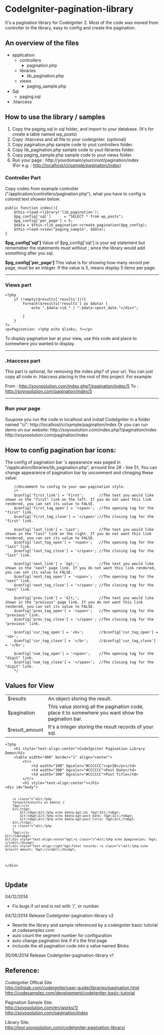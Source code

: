 CodeIgniter-pagination-library
==============================

It's a pagination library for CodeIgniter 2. Most of the code was moved from controller to the library, easy to config and create the pagination.


An overview of the files
------------------------
- application
  - controllers
    - pagination.php
  - libraries
    - lib_pagination.php
  - views
    - paging_sample.php
- Sql
  - paging.sql
- .htaccess

How to use the library / samples
--------------------------------
<ol>
<li>Copy the paging.sql in sql folder, and import to your database. (It's for create a table named wp_posts)</li>
<li>Copy .htaccess and all file to your codeigniter. (optional)</li>
<li>Copy pagination.php sample code to yout controllers folder.</li>
<li>Copy lib_pagination.php sample code to yout libraries folder.</li>
<li>Copy paging_sample.php sample code to yout views folder.</li>
<li>Run your page : http://yourdomain/yourciroot/pagination/index<br />(For e.g. : <a href="#">http://localhost/ci/sample/pagination/index</a>)</li>
</ol>

<h3>Controller Part</h3>
Copy codes from example controller ("/application/controllers/pagination.php"), what you have to config is colored text showen below.
    
    public function index(){
        $this->load->library('lib_pagination');                         
        $pg_config['sql']      = "SELECT * from wp_posts";              
        $pg_config['per_page'] = 5;                                     
        $data = $this->lib_pagination->create_pagination($pg_config);   
        $this->load->view("paging_sample", $data);                      
    }

<b>$pg_config['sql']</b>
Value of $pg_config['sql'] is your sql statement but rememeber the statements must without ; since the library would add something after you sql.

<b>$pg_config['per_page']</b>
This value is for showing how many record per page, must be an integer. If the value is 5, means display 5 items per page.

------------------    
<h3>Views part</h3>

    <?php
        if (!empty($results['results'])){
            foreach($results['results'] as $data) { 
                echo ".$data->id." ) ".$data->post_date."</div>";
        
            }
        }
    ?>
    <p>Pagination: <?php echo $links; ?></p>

    
To display pagination bar at your view, use this code <?php echo $links; ?> and place to somewhere you wanted to display.</p>


-----------------------    
<h3>.htaccess part</h3>
This part is optional, for removing the index.php? of your url. You can just copy all code in .htaccess placing in the root of this project. For example:

From : http://soyosolution.com/index.php?/pagination/index/5
To   : http://soyosolution.com/pagination/index/5

----------------------    
<h3>Run your page</h3>  
Suupose you run the code in localhost and install CodeIgniter in a folder named "ci":
http://localhost/ci/sample/pagination/index
Or you can run demo on our website:
http://soyosolution.com/index.php?/pagination/index<br />
http://soyosolution.com/pagination/index

    
How to config pagination bar icons:
----------------------------------
The config of pagination bar 's appearance was paged in "/application/libraries/lib_pagination.php", arround line 28 - line 51, 
You can change appearance of pagination bar by uncomment and chnaging these value:
        
        //Uncomment to config to your own pagination style.
        /*
        $config['first_link'] = 'First';       //The text you would like shown in the "first" link on the left. If you do not want this link rendered, you can set its value to FALSE.
        $config['first_tag_open'] = '<span>';  //The opening tag for the "first" link.
        $config['first_tag_close'] = '</span>';//The closing tag for the "first" link.

        $config['last_link'] = 'Last';         //The text you would like shown in the "last" link on the right. If you do not want this link rendered, you can set its value to FALSE.
        $config['last_tag_open'] = '<span>';   //The opening tag for the "last" link.
        $config['last_tag_close'] = '</span>'; //The closing tag for the "last" link.
        
        $config['next_link'] = '&gt;';         //The text you would like shown in the "next" page link. If you do not want this link rendered, you can set its value to FALSE.
        $config['next_tag_open'] = '<span>';   //The opening tag for the "next" link.
        $config['next_tag_close'] = '</span>'; //The closing tag for the "next" link.
        
        $config['prev_link'] = '&lt;';         //The text you would like shown in the "previous" page link. If you do not want this link rendered, you can set its value to FALSE.
        $config['prev_tag_open'] = '<span>';   //The opening tag for the "previous" link.
        $config['prev_tag_close'] = '</span>'; //The closing tag for the "previous" link.
        
        $config['cur_tag_open'] = '<b>';       //$config['cur_tag_open'] = '<b>';
        $config['cur_tag_close'] = '</b>';     //$config['cur_tag_close'] = '</b>';
        
        $config['num_tag_open'] = '<span>';    //The opening tag for the "digit" link.
        $config['num_tag_close'] = '</span>';  //The closing tag for the "digit" link.
        */       
        
Values for View
--------------
<table>
    <tr>
        <td>$results</td>
        <td>An object storing the result.</td>
    </tr>
    <tr>
        <td>$pagination</td>
        <td>This value storing all the pagination code, place it to somewhere you want show the pagination bar.</td>
    </tr>
    <tr>
        <td>$result_amount</td>
        <td>It's a integer storing the result records of your sql.</td>
    </tr>
</table>
<pre><code>&lt;?php
	&lt;h1 style="text-align:center"&gt;CodeIgniter Pagination Library Demo&lt;/h1&gt;
	&lt;table width="400" border="1" align="center"&gt;
		&lt;tr&gt;
			&lt;td width="100" bgcolor="#CCCCCC"&gt;&lt;p&gt;ID&lt;/p&gt;&lt;/td&gt;
			&lt;td width="300" bgcolor="#CCCCCC"&gt;Post Date&lt;/td&gt;
            &lt;td width="300" bgcolor="#CCCCCC"&gt;Post Title&lt;/td&gt;
		&lt;/tr&gt;
		&lt;h1 style="text-align:center"&gt;&lt;/h1&gt;
&lt;div id="body"&gt;
 
		<i class="s">&lt;?php
		foreach($results as $data) {
		?&gt;</i>
		&lt;tr&gt;
            &lt;td&gt;&lt;?php echo $data-&gt;id; ?&gt;&lt;/td&gt;
			&lt;td&gt;&lt;?php echo $data-&gt;post_date; ?&gt;&lt;/td&gt;
			&lt;td&gt;&lt;?php echo $data-&gt;post_title; ?&gt;&lt;/td&gt;
		&lt;/tr&gt;
		<i class="s">&lt;?php
		}
		?&gt;</i>
	&lt;/table&gt;
	&lt;div style="text-align:center"&gt;<i class="s">&lt;?php echo $pagination; ?&gt;</i>&lt;/div&gt;
    &lt;div style="text-align:right"&gt;Total records: <i class="s">&lt;?php echo $result_amount; ?&gt;</i>&&lt;/div&gt;
&lt;/div&gt;
</code></pre>

        
Update
------
04/12/2014      
- Fix bugs if url end is not with '/', or number.

04/12/2014      Release CodeIgniter-pagination-library v2  
- Rewrite the library and sample referenced by a codeigniter basic tutorial at codesamplez.com
- auto count the segment number for configuration
- auto change pagination link if it's the first page
- inclucde the all pagination code into a value named $links
                
30/06/2014      Release CodeIgniter-pagination-library v1


Reference:
---------
Codeigniter Offical Site<br />
http://ellislab.com/codeigniter/user-guide/libraries/pagination.html<br />
http://codesamplez.com/development/codeigniter-basic-tutorial

Pagination Sample Site:<br />
http://soyosolution.com/en/works/1/<br />
http://soyosolution.com/pagination/index

Library Site:<br />
http://tool.soyosolution.com/codeIgniter-pagination-library/

